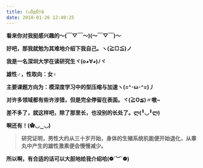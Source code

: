 ```yaml
---
title: (๑ŐдŐ)b
date: 2018-01-26 12:49:25
---
```

**看来你对我挺感兴趣的～(￣▽￣～)(～￣▽￣)～**

**好吧，那我就勉为其难地介绍下我自己。ヽ(≧□≦)ノ**

**我是一名深圳大学在读研究生ヾ(o◕∀◕)ﾉヾ**

**雄性♂，性取向：女♀**

**主要课题方向为：模深度学习中的型压缩与加速ヽ(=^･ω･^=)丿**

**对许多领域都有些许涉猎，但是完全停留在表面。ヾ(≧O≦)〃嗷~**

**差不多了，就这样吧，除了那里长，也没别的长处了。ლ(╹◡╹ლ)**

**啊还有！(✿◡‿◡)**

>**研究证明，男性大约从三十岁开始，身体的生殖系统机能便开始退化，从睾丸中产生的雄性激素便会慢慢减少。**

**所以啊，有合适的话可以大胆地给我介绍哈(❁´︶`❁)**